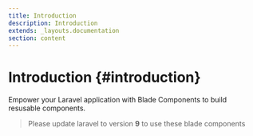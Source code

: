 ```yaml
---
title: Introduction
description: Introduction
extends: _layouts.documentation
section: content
---
```


# Introduction {#introduction}

Empower your Laravel application with Blade Components to build resusable components.


> Please update laravel to version **9** to use these blade components
